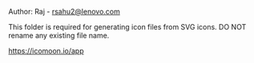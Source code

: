 Author: Raj - rsahu2@lenovo.com

This folder is required for generating icon files from SVG icons. DO NOT rename any existing file name.

https://icomoon.io/app
